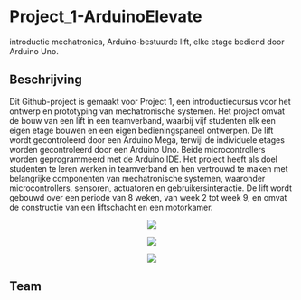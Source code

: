 # Project_1-ArduinoElevate
 introductie mechatronica, Arduino-bestuurde lift, elke etage bediend door Arduino Uno.

## Beschrijving 
Dit Github-project is gemaakt voor Project 1, een introductiecursus voor het ontwerp en prototyping van mechatronische systemen. Het project omvat de bouw van een lift in een teamverband, waarbij vijf studenten elk een eigen etage bouwen en een eigen bedieningspaneel ontwerpen. De lift wordt gecontroleerd door een Arduino Mega, terwijl de individuele etages worden gecontroleerd door een Arduino Uno. Beide microcontrollers worden geprogrammeerd met de Arduino IDE. Het project heeft als doel studenten te leren werken in teamverband en hen vertrouwd te maken met belangrijke componenten van mechatronische systemen, waaronder microcontrollers, sensoren, actuatoren en gebruikersinteractie. De lift wordt gebouwd over een periode van 8 weken, van week 2 tot week 9, en omvat de constructie van een liftschacht en een motorkamer.



<p align="center">
    <a href="https://youtu.be/g_EcDPiYx5Y" target="_blank"  rel="noopener">
        <img src="https://img.youtube.com/vi/g_EcDPiYx5Y/0.jpg" width="%80" height="%80" />
    </a>
</p>

<p align="center">
    <a href="https://youtu.be/SSYlpKRGl7E" target="_blank"  rel="noopener">
      <img src="https://img.youtube.com/vi/SSYlpKRGl7E/0.jpg"  width="%80" height="%80"  />
    </a>
</p>

<p align="center">
    <a href="https://youtu.be/QfNJNJd3xvQ" target="_blank"  rel="noopener">
        <img src="https://img.youtube.com/vi/QfNJNJd3xvQ/0.jpg" width="%80" height="%80" />
    </a>
</p>

## Team







